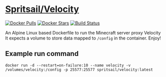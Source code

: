 [hub]: https://hub.docker.com/r/spritsail/velocity
[drone]: https://drone.spritsail.io/spritsail/velocity

# [Spritsail/Velocity][hub]

[![Docker Pulls](https://img.shields.io/docker/pulls/spritsail/velocity.svg)][hub]
[![Docker Stars](https://img.shields.io/docker/stars/spritsail/velocity.svg)][hub]
[![Build Status](https://drone.spritsail.io/api/badges/spritsail/velocity/status.svg)][drone]

An Alpine Linux based Dockerfile to run the Minecraft server proxy Velocity
It expects a volume to store data mapped to `/config` in the container. Enjoy!


## Example run command
```
docker run -d --restart=on-failure:10 --name velocity -v /volumes/velocity:/config -p 25577:25577 spritsail/velocity:latest
```

